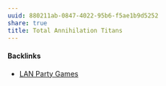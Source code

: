 ```yaml
---
uuid: 880211ab-0847-4022-95b6-f5ae1b9d5252
share: true
title: Total Annihilation Titans
---
```

#### Backlinks

* [LAN Party Games](/f5c3c4e3-e1e1-423b-87f6-f961e2799096)